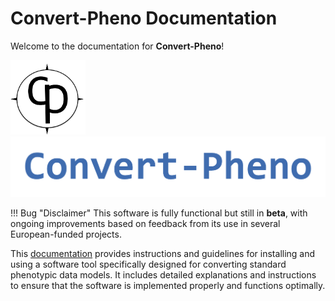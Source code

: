 # Convert-Pheno Documentation

Welcome to the documentation for **Convert-Pheno**!

<div style="overflow: auto;">
  <div style="float: left;">
    <a href="https://github.com/cnag-biomedical-informatics/convert-pheno">
      <img src="https://raw.githubusercontent.com/cnag-biomedical-informatics/convert-pheno/main/docs/img/CP-logo.png" width="120" alt="Convert-Pheno">
    </a>
  </div>
  <div style="float: left;">
    <a href="https://github.com/cnag-biomedical-informatics/convert-pheno">
      <img src="https://raw.githubusercontent.com/cnag-biomedical-informatics/convert-pheno/main/docs/img/CP-text.png" width="600" alt="Convert-Pheno">
    </a>
  </div>
</div>

!!! Bug "Disclaimer"
    This software is fully functional but still in **beta**, with ongoing improvements based on feedback from its use in several European-funded projects.

This [documentation](https://cnag-biomedical-informatics.github.io/convert-pheno) provides instructions and guidelines for installing and using a software tool specifically designed for converting standard phenotypic data models. It includes detailed explanations and instructions to ensure that the software is implemented properly and functions optimally.
